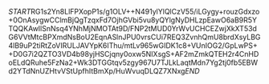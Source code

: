 $START$RG1s2Yn8LlFPXopP1s/g1OLV++N491ylYlQlCzV55/iLGygy+rouzGdxzo+0OnAsygwCClmBjQgTzqxFd7OjhGVbi5vu8yQYlgNyDHLzpEawO6aB9R5YTQQKAwIlSnNsq4YNhMjNMOTAt9D/FNP2tMUD0YrWvUCHCEZwjXkXT53dG6VVtMtcBPXmdNsBoU2EqnASlnJPU0vrsCUi7REQ3ZvnhQmU8brdXsyLBG4lB9uP2tiRtZoVIRULJAVYpK6IThu/mtLv965wGIDK1c8+VUnIOG2/GpLwPS++D0G7i2QZTO3VD4b98yjHSCjqny0oxw5NIXsgS+AF2mZmkQTEH2r4CnHDoELdQRuhe5FzNa2+Wk3DTGGtqv5zgy967U7TJLkLaqtMdn7Yg2tj0fb5EBWd2YTdNnUZHtvVStUpfhItBmXp/HuWvuqDLQZ7XNxg$END$
